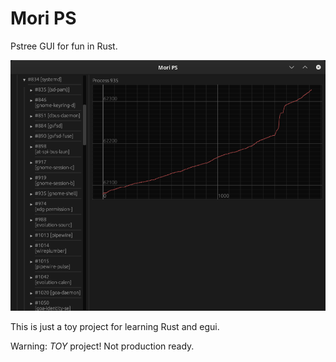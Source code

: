 # Mori PS

Pstree GUI for fun in Rust.

![plot](./rust-pstree.png)


This is just a toy project for learning Rust and egui.

Warning: *TOY* project! Not production ready.
